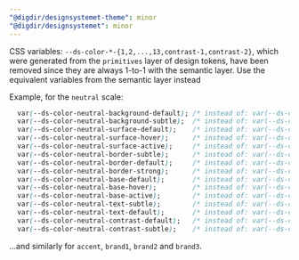 ```yaml
---
"@digdir/designsystemet-theme": minor
"@digdir/designsystemet": minor
---
```


CSS variables: `--ds-color-*-{1,2,...,13,contrast-1,contrast-2}`, which were generated from the `primitives` layer of design tokens, have been removed since they are always 1-to-1 with the semantic layer. Use the equivalent variables from the semantic layer instead

Example, for the `neutral` scale:
```css
  var(--ds-color-neutral-background-default); /* instead of: var(--ds-color-neutral-1) */
  var(--ds-color-neutral-background-subtle);  /* instead of: var(--ds-color-neutral-2) */
  var(--ds-color-neutral-surface-default);    /* instead of: var(--ds-color-neutral-3) */
  var(--ds-color-neutral-surface-hover);      /* instead of: var(--ds-color-neutral-4) */
  var(--ds-color-neutral-surface-active);     /* instead of: var(--ds-color-neutral-5) */
  var(--ds-color-neutral-border-subtle);      /* instead of: var(--ds-color-neutral-6) */
  var(--ds-color-neutral-border-default);     /* instead of: var(--ds-color-neutral-7) */
  var(--ds-color-neutral-border-strong);      /* instead of: var(--ds-color-neutral-8) */
  var(--ds-color-neutral-base-default);       /* instead of: var(--ds-color-neutral-9) */
  var(--ds-color-neutral-base-hover);         /* instead of: var(--ds-color-neutral-10) */
  var(--ds-color-neutral-base-active);        /* instead of: var(--ds-color-neutral-11) */
  var(--ds-color-neutral-text-subtle);        /* instead of: var(--ds-color-neutral-12) */
  var(--ds-color-neutral-text-default);       /* instead of: var(--ds-color-neutral-13) */
  var(--ds-color-neutral-contrast-default);   /* instead of: var(--ds-color-neutral-contrast-1) */
  var(--ds-color-neutral-contrast-subtle);    /* instead of: var(--ds-color-neutral-contrast-2) */
```
...and similarly for `accent`, `brand1`, `brand2` and `brand3`.
